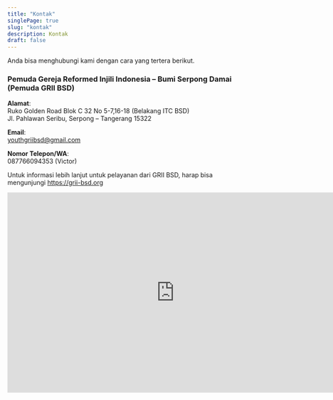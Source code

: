 ```yaml
---
title: "Kontak"
singlePage: true
slug: "kontak"
description: Kontak
draft: false
---
```


Anda bisa menghubungi kami dengan cara yang tertera berikut.

<h3>Pemuda Gereja Reformed Injili Indonesia – Bumi Serpong Damai (Pemuda GRII BSD)</h3>

**Alamat**:\
Ruko Golden Road Blok C 32 No 5-7,16-18 (Belakang ITC BSD)\
Jl. Pahlawan Seribu, Serpong – Tangerang 15322

**Email**:\
youthgriibsd@gmail.com

**Nomor Telepon/WA**:\
087766094353 (Victor)

Untuk informasi lebih lanjut untuk pelayanan dari GRII BSD, harap bisa mengunjungi <a href="https://grii-bsd.org">https://grii-bsd.org</a>

<div class="iframe-rwd"><iframe style="border: 0;" src="https://www.google.com/maps/embed?pb=!1m18!1m12!1m3!1d3965.828193713661!2d106.66085711431373!3d-6.286301295450155!2m3!1f0!2f0!3f0!3m2!1i1024!2i768!4f13.1!3m3!1m2!1s0x2e69fb3d1e3378a5%3A0xa524c2fc4dc142c9!2sGRII+BSD!5e0!3m2!1sid!2sid!4v1513818051163" width="750" height="450" frameborder="0" allowfullscreen="allowfullscreen"></iframe></div>
